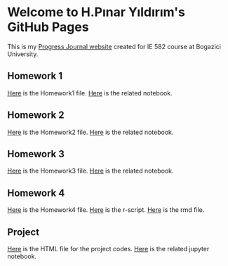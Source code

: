 
# Welcome to H.Pınar Yıldırım's GitHub Pages

This is my [Progress Journal website](https://bu-ie-582.github.io/fall21-hpinaryildirim/) created for IE 582 course at Bogazici University.

## Homework 1

[Here](files/IE582-HW1.html) is the Homework1 file.
[Here](files/IE582-HW1.ipynb) is the related notebook. 

## Homework 2

[Here](files/IE582-HW2.html) is the Homework2 file.
[Here](files/IE582-HW2.ipynb) is the related notebook. 

## Homework 3

[Here](files/IE582-HW3.html) is the Homework3 file.
[Here](files/IE582-HW3.ipynb) is the related notebook. 

## Homework 4

[Here](files/IE582-HW4.html) is the Homework4 file.
[Here](files/IE582-HW4.r) is the r-script. 
[Here](files/IE582-HW4.rmd) is the rmd file. 

## Project

[Here](files/IE582-PROJECT.html) is the HTML file for the project codes.
[Here](files/IE582-PROJECT.ipynb) is the related jupyter notebook. 
